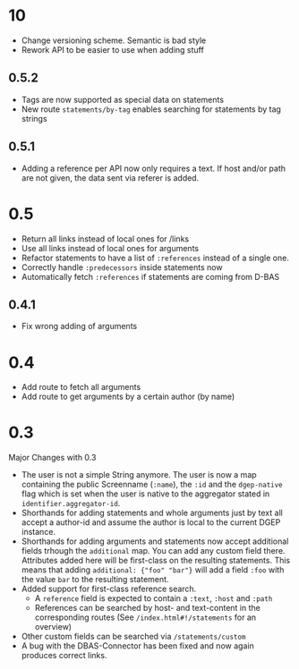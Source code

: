 # 10
* Change versioning scheme. Semantic is bad style
* Rework API to be easier to use when adding stuff

## 0.5.2
* Tags are now supported as special data on statements
* New route `statements/by-tag` enables searching for statements by tag strings 

## 0.5.1
* Adding a reference per API now only requires a text. If host and/or path are not given, the data sent via referer is added.

# 0.5
* Return all links instead of local ones for /links
* Use all links instead of local ones for arguments
* Refactor statements to have a list of `:references` instead of a single one. 
* Correctly handle `:predecessors` inside statements now
* Automatically fetch `:references` if statements are coming from D-BAS

## 0.4.1 
* Fix wrong adding of arguments

# 0.4
* Add route to fetch all arguments
* Add route to get arguments by a certain author (by name)

# 0.3
Major Changes with 0.3
* The user is not a simple String anymore. The user is now a map containing the public Screenname (`:name`), the `:id` and the `dgep-native` flag which is set when the user is native to the aggregator stated in `identifier.aggregator-id`.
* Shorthands for adding statements and whole arguments just by text all accept a author-id and assume the author is local to the current DGEP instance.
* Shorthands for adding arguments and statements now accept additional fields trhough the `additional` map. You can add any custom field there. Attributes added here will be first-class on the resulting statements. This means that adding `additional: {"foo" "bar"}` will add a field `:foo` with the value `bar` to the resulting statement.
* Added support for first-class reference search.
  * A `reference` field is expected to contain a `:text`, `:host` and `:path`
  * References can be searched by host- and text-content in the corresponding routes (See `/index.html#!/statements` for an overview)
* Other custom fields can be searched via `/statements/custom`
* A bug with the DBAS-Connector has been fixed and now again produces correct links.
